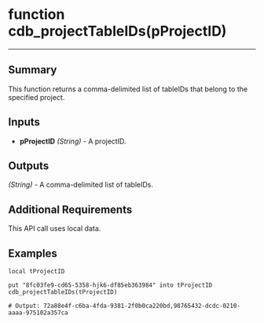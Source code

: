 # function cdb_projectTableIDs(pProjectID)
---
## Summary
This function returns a comma-delimited list of tableIDs that belong to the specified project.

## Inputs
* **pProjectID** *(String)* - A projectID.

## Outputs
*(String)* - A comma-delimited list of tableIDs.

## Additional Requirements
This API call uses local data.

## Examples
```livecodeserver
local tProjectID

put "8fc03fe9-cd65-5358-hjk6-df85eb363984" into tProjectID
cdb_projectTableIDs(tProjectID)

# Output: 72a88e4f-c6ba-4fda-9381-2f0b0ca220bd,98765432-dcdc-0210-aaaa-975102a357ca
```
